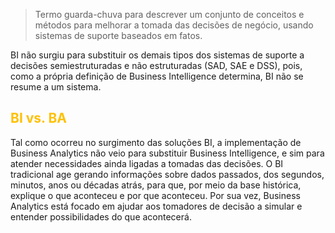 
> Termo guarda-chuva para descrever um conjunto de conceitos e métodos para melhorar a tomada das decisões de negócio, usando sistemas de suporte baseados em fatos.

BI não surgiu para substituir os demais tipos dos sistemas de suporte a decisões semiestruturadas e não estruturadas (SAD, SAE e DSS), pois, como a própria definição de Business Intelligence determina, BI não se resume a um sistema.

## <span style="color:#ffc000">BI vs. BA
</span>

Tal como ocorreu no surgimento das soluções BI, a implementação de
Business Analytics não veio para substituir Business Intelligence, e sim para atender
necessidades ainda ligadas a tomadas das decisões. O BI tradicional age gerando
informações sobre dados passados, dos segundos, minutos, anos ou décadas atrás,
para que, por meio da base histórica, explique o que aconteceu e por que aconteceu.
Por sua vez, Business Analytics está focado em ajudar aos tomadores de
decisão a simular e entender possibilidades do que acontecerá.